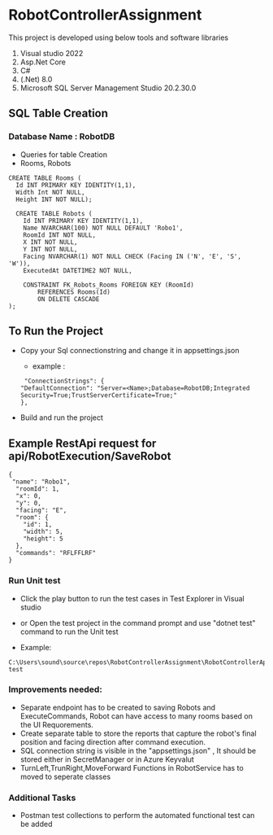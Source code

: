 # RobotControllerAssignment

This project is developed using below tools and software libraries

1. Visual studio 2022
2. Asp.Net Core
3. C#
4. (.Net) 8.0
5. Microsoft SQL Server Management Studio 20.2.30.0

## SQL Table Creation
### Database Name : RobotDB

- Queries for table Creation
- Rooms, Robots

```
CREATE TABLE Rooms (
  Id INT PRIMARY KEY IDENTITY(1,1),
  Width Int NOT NULL,
  Height INT NOT NULL);

  CREATE TABLE Robots (
    Id INT PRIMARY KEY IDENTITY(1,1),
    Name NVARCHAR(100) NOT NULL DEFAULT 'Robo1',
    RoomId INT NOT NULL,
    X INT NOT NULL,
    Y INT NOT NULL,
    Facing NVARCHAR(1) NOT NULL CHECK (Facing IN ('N', 'E', 'S', 'W')),   
    ExecutedAt DATETIME2 NOT NULL,

    CONSTRAINT FK_Robots_Rooms FOREIGN KEY (RoomId)
        REFERENCES Rooms(Id)
        ON DELETE CASCADE
);

```

## To Run the Project 
- Copy your Sql connectionstring and change it in appsettings.json
    - example : 

    ```
     "ConnectionStrings": {
   "DefaultConnection": "Server=<Name>;Database=RobotDB;Integrated Security=True;TrustServerCertificate=True;"
    },

   ```
- Build and run the project

## Example RestApi request for api/RobotExecution/SaveRobot 

```
{
 "name": "Robo1",
  "roomId": 1,
  "x": 0,
  "y": 0,
  "facing": "E",
  "room": {
    "id": 1,
    "width": 5,
    "height": 5
  },
  "commands": "RFLFFLRF"
}
```
### Run Unit test

- Click the play button to run the test cases in Test Explorer in Visual studio 
- or Open the test project in the command prompt and use "dotnet test" command to run the Unit test

- Example:
```
C:\Users\sound\source\repos\RobotControllerAssignment\RobotControllerApi\RobotControllerApi.Core.Test>dotnet test 
```

### Improvements needed:

- Separate endpoint has to be created to saving Robots and ExecuteCommands, Robot can have access to many rooms based on the UI Requorements. 
- Create separate table to store the reports that capture the robot's final position and facing direction after command execution.
- SQL connection string is visible in the "appsettings.json" , It should be stored either in SecretManager or in Azure Keyvalut 
- TurnLeft,TrunRight,MoveForward Functions in RobotService has to moved to seperate classes 

### Additional Tasks
-  Postman test collections to perform the automated functional test can be added 